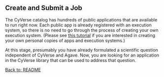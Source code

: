 ## Create and Submit a Job

The CyVerse catalog has hundreds of public applications that are available to run right now.
Each public app is already registered with an execution system, so there is no need to go through the process of creating your own execution system.
(Please see [this tutorial](https://github.com/iPlantCollaborativeOpenSource/cyverse-sdk) if you are interested in creating your own personal copies of apps and execution systems.)

At this stage, presumably you have already formulated a scientific question independent of CyVerse and Agave. Now, you are looking for an application in the CyVerse library that can be used to address that question.


[Back to: README](../README.md)
